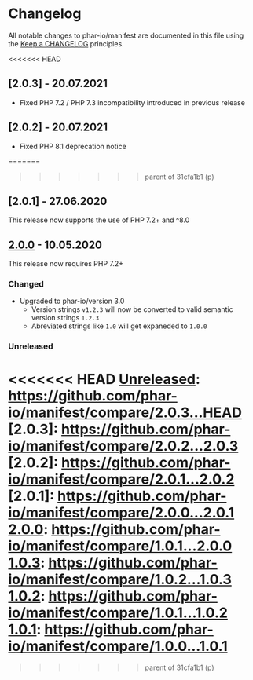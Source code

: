 # Changelog

All notable changes to phar-io/manifest are documented in this file using the [Keep a CHANGELOG](http://keepachangelog.com/) principles.

<<<<<<< HEAD
## [2.0.3] - 20.07.2021

- Fixed PHP 7.2 / PHP 7.3 incompatibility introduced in previous release

## [2.0.2] - 20.07.2021

- Fixed PHP 8.1 deprecation notice

=======
>>>>>>> parent of 31cfa1b1 (p)
## [2.0.1] - 27.06.2020

This release now supports the use of PHP 7.2+ and ^8.0

## [2.0.0] - 10.05.2020

This release now requires PHP 7.2+

### Changed

- Upgraded to phar-io/version 3.0
    - Version strings `v1.2.3` will now be converted to valid semantic version strings `1.2.3`
    - Abreviated strings like `1.0` will get expaneded to `1.0.0`  

### Unreleased

<<<<<<< HEAD
[Unreleased]: https://github.com/phar-io/manifest/compare/2.0.3...HEAD
[2.0.3]: https://github.com/phar-io/manifest/compare/2.0.2...2.0.3
[2.0.2]: https://github.com/phar-io/manifest/compare/2.0.1...2.0.2
[2.0.1]: https://github.com/phar-io/manifest/compare/2.0.0...2.0.1
[2.0.0]: https://github.com/phar-io/manifest/compare/1.0.1...2.0.0
[1.0.3]: https://github.com/phar-io/manifest/compare/1.0.2...1.0.3
[1.0.2]: https://github.com/phar-io/manifest/compare/1.0.1...1.0.2
[1.0.1]: https://github.com/phar-io/manifest/compare/1.0.0...1.0.1
=======
[Unreleased]: https://github.com/phar-io/version/compare/2.0.0...HEAD
[2.0.0]: https://github.com/phar-io/version/compare/1.0.1...2.0.0
[1.0.3]: https://github.com/phar-io/version/compare/1.0.2...1.0.3
[1.0.2]: https://github.com/phar-io/version/compare/1.0.1...1.0.2
[1.0.1]: https://github.com/phar-io/version/compare/1.0.0...1.0.1
>>>>>>> parent of 31cfa1b1 (p)
